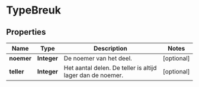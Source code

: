 # TypeBreuk

## Properties
Name | Type | Description | Notes
------------ | ------------- | ------------- | -------------
**noemer** | **Integer** | De noemer van het deel. |  [optional]
**teller** | **Integer** | Het aantal delen. De teller is altijd lager dan de noemer. |  [optional]

